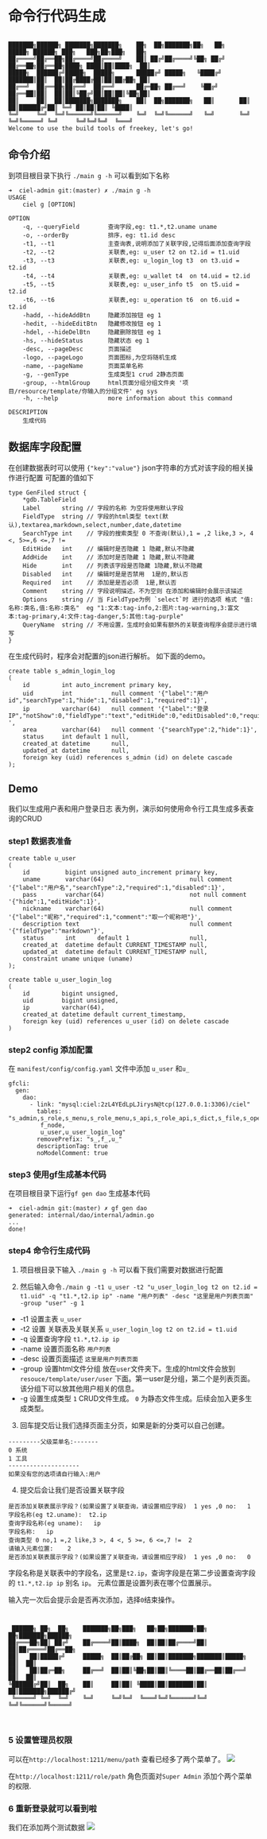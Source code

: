 # 命令行代码生成

```text

███████╗██████╗ ███████╗███████╗    ██╗  ██╗███████╗██╗   ██╗     █████╗ ██████╗ ███╗   ███╗██╗███╗   ██╗
██╔════╝██╔══██╗██╔════╝██╔════╝    ██║ ██╔╝██╔════╝╚██╗ ██╔╝    ██╔══██╗██╔══██╗████╗ ████║██║████╗  ██║
█████╗  ██████╔╝█████╗  █████╗      █████╔╝ █████╗   ╚████╔╝     ███████║██║  ██║██╔████╔██║██║██╔██╗ ██║
██╔══╝  ██╔══██╗██╔══╝  ██╔══╝      ██╔═██╗ ██╔══╝    ╚██╔╝      ██╔══██║██║  ██║██║╚██╔╝██║██║██║╚██╗██║
██║     ██║  ██║███████╗███████╗    ██║  ██╗███████╗   ██║       ██║  ██║██████╔╝██║ ╚═╝ ██║██║██║ ╚████║
╚═╝     ╚═╝  ╚═╝╚══════╝╚══════╝    ╚═╝  ╚═╝╚══════╝   ╚═╝       ╚═╝  ╚═╝╚═════╝ ╚═╝     ╚═╝╚═╝╚═╝  ╚═══╝
Welcome to use the build tools of freekey, let's go!
```

## 命令介绍

到项目根目录下执行 `./main g -h` 可以看到如下名称

```text
➜  ciel-admin git:(master) ✗ ./main g -h                                                                                                            
USAGE
    ciel g [OPTION]

OPTION
    -q, --queryField        查询字段,eg: t1.*,t2.uname uname
    -o, --orderBy           排序，eg: t1.id desc
    -t1, --t1               主查询表,说明添加了关联字段,记得后面添加查询字段
    -t2, --t2               关联表,eg: u_user t2 on t2.id = t1.uid
    -t3, --t3               关联表,eg: u_login_log t3  on t3.uid = t2.id
    -t4, --t4               关联表,eg: u_wallet t4  on t4.uid = t2.id
    -t5, --t5               关联表,eg: u_user_info t5  on t5.uid = t2.id
    -t6, --t6               关联表,eg: u_operation t6  on t6.uid = t2.id
    -hadd, --hideAddBtn     隐藏添加按钮 eg 1
    -hedit, --hideEditBtn   隐藏修改按钮 eg 1
    -hdel, --hideDelBtn     隐藏删除按钮 eg 1
    -hs, --hideStatus       隐藏状态 eg 1
    -desc, --pageDesc       页面描述
    -logo, --pageLogo       页面图标,为空将随机生成
    -name, --pageName       页面菜单名称
    -g, --genType           生成类型1 crud 2静态页面
    -group, --htmlGroup     html页面分组分组文件夹 '项目/resource/template/你输入的分组文件' eg sys
    -h, --help              more information about this command

DESCRIPTION
    生成代码
```

## 数据库字段配置

在创建数据表时可以使用 `{"key":"value"}` json字符串的方式对该字段的相关操作进行配置
可配置的值如下

```text
type GenFiled struct {
	*gdb.TableField
	Label      string // 字段的名称 为空将使用默认字段
	FieldType  string // 字段的html类型 text(默认),textarea,markdown,select,number,date,datetime
	SearchType int    // 字段的搜索类型 0 不查询(默认),1 = ,2 like,3 >, 4 <, 5>=,6 <=,7 !=
	EditHide   int    // 编辑时是否隐藏 1 隐藏,默认不隐藏
	AddHide    int    // 添加时是否隐藏 1 隐藏,默认不隐藏
	Hide       int    // 列表该字段是否隐藏 1隐藏,默认不隐藏
	Disabled   int    // 编辑时是是否禁用  1是的,默认否
	Required   int    // 添加是是否必须  1是,默认否
	Comment    string // 字段说明描述，不为空则 在添加和编辑时会展示该描述
	Options    string // 当 FieldType为例 `select`时 进行的选项 格式 "值:名称:类名,值:名称:类名"  eg "1:文本:tag-info,2:图片:tag-warning,3:富文本:tag-primary,4:文件:tag-danger,5:其他:tag-purple"
	QueryName  string // 不用设置，生成时会如果有额外的关联查询程序会提示进行填写
}
```

在生成代码时，程序会对配置的json进行解析。 如下面的demo。

```text
create table s_admin_login_log
(
    id         int auto_increment primary key,
    uid        int           null comment '{"label":"用户id","searchType":1,"hide":1,"disabled":1,"required":1}',
    ip         varchar(64)   null comment '{"label":"登录IP","notShow":0,"fieldType":"text","editHide":0,"editDisabled":0,"required":1} ',
    area       varchar(64)   null comment '{"searchType":2,"hide":1}',
    status     int default 1 null,
    created_at datetime      null,
    updated_at datetime      null,
    foreign key (uid) references s_admin (id) on delete cascade
);
```

## Demo

我们以生成用户表和用户登录日志 表为例，演示如何使用命令行工具生成多表查询的CRUD

### step1 数据表准备

```text
create table u_user
(
    id          bigint unsigned auto_increment primary key,
    uname       varchar(64)                        null comment '{"label":"用户名","searchType":2,"required":1,"disabled":1}',
    pass        varchar(64)                        not null comment '{"hide":1,"editHide":1}',
    nickname    varchar(64)                        null comment '{"label":"昵称","required":1,"comment":"取一个昵称吧"}',
    description text                               null comment '{"fieldType":"markdown"}',
    status      int      default 1                 null,
    created_at  datetime default CURRENT_TIMESTAMP null,
    updated_at  datetime default CURRENT_TIMESTAMP null,
    constraint uname unique (uname)
);

create table u_user_login_log
(
    id         bigint unsigned,
    uid        bigint unsigned,
    ip         varchar(64),
    created_at datetime default current_timestamp,
    foreign key (uid) references u_user (id) on delete cascade
)
```

### step2 config 添加配置

在 `manifest/config/config.yaml` 文件中添加 `u_user` 和`u_`

```text
gfcli:
  gen:
    dao:
      - link: "mysql:ciel:2zL4YEdLpLJirysN@tcp(127.0.0.1:3306)/ciel"
        tables: "s_admin,s_role,s_menu,s_role_menu,s_api,s_role_api,s_dict,s_file,s_operation_log,s_admin_login_log,
         f_node,
         u_user,u_user_login_log"
        removePrefix: "s_,f_,u_"
        descriptionTag: true
        noModelComment: true

```

### step3  使用gf生成基本代码

在项目根目录下运行`gf gen dao` 生成基本代码

```text
➜  ciel-admin git:(master) ✗ gf gen dao
generated: internal/dao/internal/admin.go
...
done!
```

### step4 命令行生成代码

1. 项目根目录下输入 `./main g -h` 可以看下我们需要对数据进行配置

2. 然后输入命令`./main g -t1 u_user -t2 "u_user_login_log t2 on t2.id = t1.uid" -q "t1.*,t2.ip ip" -name "用户列表" -desc "这里是用户列表页面" -group "user" -g 1`

- -t1 设置主表  `u_user`
- -t2 设置 关联表及关联关系 `u_user_login_log t2 on t2.id = t1.uid`
- -q 设置查询字段 `t1.*,t2.ip ip`
- -name 设置页面名称 `用户列表`
- -desc 设置页面描述 `这里是用户列表页面`
- -group 设置html文件分组 放在`user`文件夹下。生成的html文件会放到`resouce/template/user/user` 下面。第一user是分组，第二个是列表页面。该分组下可以放其他用户相关的信息。
- -g 设置生成类型  `1` CRUD文件生成。 `0` 为静态文件生成。后续会加入更多生成类型。

3. 回车提交后让我们选择页面主分页，如果是新的分类可以自己创建。

```text
---------父级菜单名:-------
0 系统
1 工具
--------------------
如果没有您的选项请自行输入:用户

```

4. 提交后会让我们是否设置关联字段

```text
是否添加关联表展示字段？(如果设置了关联查询，请设置相应字段)  1 yes ,0 no:	1
字段名称(eg t2.uname):	t2.ip
查询字段名称(eg uname):	ip
字段名称:	ip
查询类型 0 no,1 =,2 like,3 >, 4 <, 5 >=, 6 <=,7 !=	2
请输入元素位置:	2
是否添加关联表展示字段？(如果设置了关联查询，请设置相应字段)  1 yes ,0 no:	0
```

字段名称是关联表中的字段名，这里是`t2.ip`，查询字段是在第二步设置查询字段的 `t1.*,t2.ip ip` 别名 `ip`。
元素位置是设置列表在哪个位置展示。

输入完一次后会提示会是否再次添加，选择`0`结束操作。

```text


 ██████╗ ██╗  ██╗    ███████╗██╗███╗   ██╗██╗███████╗██╗  ██╗███████╗██████╗ 
██╔═══██╗██║ ██╔╝    ██╔════╝██║████╗  ██║██║██╔════╝██║  ██║██╔════╝██╔══██╗
██║   ██║█████╔╝     █████╗  ██║██╔██╗ ██║██║███████╗███████║█████╗  ██║  ██║
██║   ██║██╔═██╗     ██╔══╝  ██║██║╚██╗██║██║╚════██║██╔══██║██╔══╝  ██║  ██║
╚██████╔╝██║  ██╗    ██║     ██║██║ ╚████║██║███████║██║  ██║███████╗██████╔╝
 ╚═════╝ ╚═╝  ╚═╝    ╚═╝     ╚═╝╚═╝  ╚═══╝╚═╝╚══════╝╚═╝  ╚═╝╚══════╝╚═════╝ 
                                                                             
 
```

### 5 设置管理员权限

可以在`http://localhost:1211/menu/path` 查看已经多了两个菜单了。
![](genDemo1.png)

在`http://localhost:1211/role/path` 角色页面对`Super Admin` 添加个两个菜单的权限.

### 6 重新登录就可以看到啦

我们在添加两个测试数据
![](genDemo2.png)

